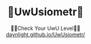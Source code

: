 <div align=center><h1>🥺UwUsiometr🥺</h1></div>
<div align=center>🧐🧐Check Your UwU Level🥺🥺</br>
<a href="https://kokomichrzan.github.io/UwUsiometr/">daynlight.github.io/UwUsiometr/</a></div>
